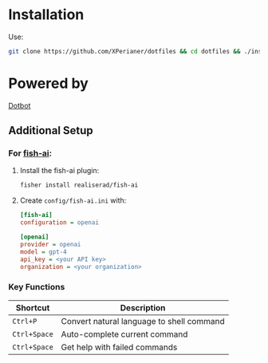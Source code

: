 # Installation

Use:
```bash
git clone https://github.com/XPerianer/dotfiles && cd dotfiles && ./install
```

# Powered by
[Dotbot](https://github.com/anishathalye/dotbot)

## Additional Setup

### For [fish-ai](https://github.com/Realiserad/fish-ai):
1. Install the fish-ai plugin:
   ```bash
   fisher install realiserad/fish-ai
   ```

2. Create `config/fish-ai.ini` with:
   ```ini
   [fish-ai]
   configuration = openai

   [openai]
   provider = openai
   model = gpt-4
   api_key = <your API key>
   organization = <your organization>
   ```

### Key Functions

| Shortcut | Description |
|----------|-------------|
| `Ctrl+P` | Convert natural language to shell command |
| `Ctrl+Space` | Auto-complete current command |
| `Ctrl+Space` | Get help with failed commands |

